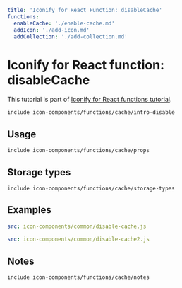 ```yaml
title: 'Iconify for React Function: disableCache'
functions:
  enableCache: './enable-cache.md'
  addIcon: './add-icon.md'
  addCollection: './add-collection.md'
```

# Iconify for React function: disableCache

This tutorial is part of [Iconify for React functions tutorial](./index.md#functions).

`include icon-components/functions/cache/intro-disable`

## Usage

`include icon-components/functions/cache/props`

## Storage types

`include icon-components/functions/cache/storage-types`

## Examples

```yaml
src: icon-components/common/disable-cache.js
```

```yaml
src: icon-components/common/disable-cache2.js
```

## Notes

`include icon-components/functions/cache/notes`
